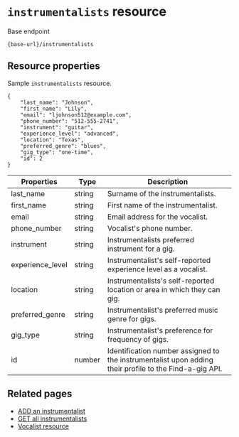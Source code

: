 # `instrumentalists` resource

Base endpoint

```shell
{base-url}/instrumentalists
```

## Resource properties
Sample `instrumentalists` resource.
``` shell
{
    "last_name": "Johnson",
    "first_name": "Lily",
    "email": "ljohnson512@example.com",
    "phone_number": "512-555-2741",
    "instrument": "guitar",
    "experience_level": "advanced",
    "location": "Texas",
    "preferred_genre": "blues",
    "gig_type": "one-time",
    "id": 2    
}
```
| Properties | Type | Description |
|--- | --- | ---|
| last_name | string | Surname of the instrumentalists.|
| first_name | string | First name of the instrumentalist.|
| email | string | Email address for the vocalist.|
| phone_number | string | Vocalist's phone number. |
| instrument | string | Instrumentalists preferred instrument for a gig.
| experience_level | string | Instrumentalist's self-reported experience level as a vocalist.
| location | string | Instrumentalists's self-reported location or area in which they can gig.
| preferred_genre | string | Instrumentalist's preferred music genre for gigs.
| gig_type | string | Instrumentalist's preference for frequency of gigs.
| id | number | Identification number assigned to the instrumentalist upon adding their profile to the Find-a-gig API.

## Related pages
* [ADD an instrumentalist](../tutorials/add-an-instrumentalist.md)
* [GET all instrumentalists](../api/inst-get-all-instrumentalists.md)
* [Vocalist resource](../api/vocalists.md)
